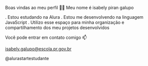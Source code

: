 
Boas vindas ao meu perfil 💙💙
Meu nome é isabely piran galupo

. Estou estudando na Alura
. Estou me desenvolvendo na linguagem JavaScript
. Utilizo esse espaço para minha organização e compartilhamento dos meu projetos desenvolvidos

Você pode entrar em contato comigo 📫

isabely.galupo@escola.pr.gov.br

@alurastartestudante
